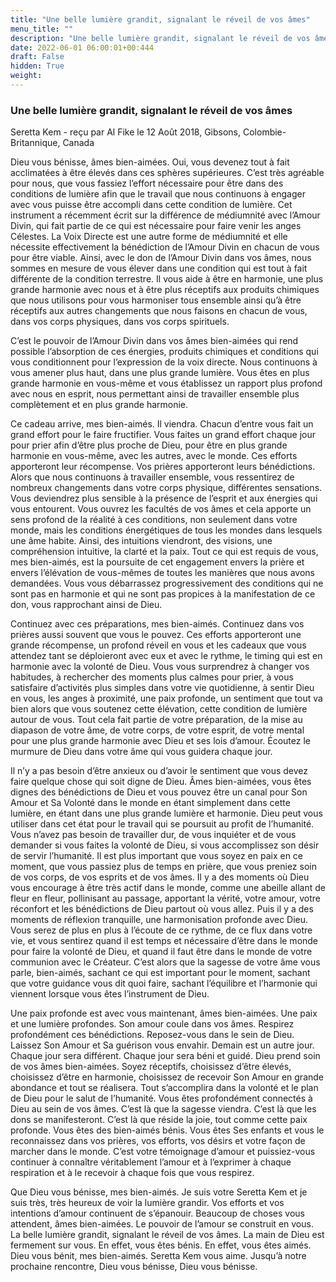 ```yaml
---
title: "Une belle lumière grandit, signalant le réveil de vos âmes"
menu_title: ""
description: "Une belle lumière grandit, signalant le réveil de vos âmes"
date: 2022-06-01 06:00:01+00:444
draft: False
hidden: True
weight:
---
```

### Une belle lumière grandit, signalant le réveil de vos âmes

Seretta Kem - reçu par Al Fike le 12 Août 2018, Gibsons, Colombie-Britannique, Canada

Dieu vous bénisse, âmes bien-aimées. Oui, vous devenez tout à fait acclimatées à être élevés dans ces sphères supérieures. C’est très agréable pour nous, que vous fassiez l’effort nécessaire pour être dans des conditions de lumière afin que le travail que nous continuons à engager avec vous puisse être accompli dans cette condition de lumière. Cet instrument a récemment écrit sur la différence de médiumnité avec l’Amour Divin, qui fait partie de ce qui est nécessaire pour faire venir les anges Célestes. La Voix Directe est une autre forme de médiumnité et elle nécessite effectivement la bénédiction de l’Amour Divin en chacun de vous pour être viable. Ainsi, avec le don de l’Amour Divin dans vos âmes, nous sommes en mesure de vous élever dans une condition qui est tout à fait différente de la condition terrestre. Il vous aide à être en harmonie, une plus grande harmonie avec nous et à être plus réceptifs aux produits chimiques que nous utilisons pour vous harmoniser tous ensemble ainsi qu’à être réceptifs aux autres changements que nous faisons en chacun de vous, dans vos corps physiques, dans vos corps spirituels.

C’est le pouvoir de l’Amour Divin dans vos âmes bien-aimées qui rend possible l’absorption de ces énergies, produits chimiques et conditions qui vous conditionnent pour l’expression de la voix directe. Nous continuons à vous amener plus haut, dans une plus grande lumière. Vous êtes en plus grande harmonie en vous-même et vous établissez un rapport plus profond avec nous en esprit, nous permettant ainsi de travailler ensemble plus complètement et en plus grande harmonie.

Ce cadeau arrive, mes bien-aimés. Il viendra. Chacun d’entre vous fait un grand effort pour le faire fructifier. Vous faites un grand effort chaque jour pour prier afin d’être plus proche de Dieu, pour être en plus grande harmonie en vous-même, avec les autres, avec le monde. Ces efforts apporteront leur récompense. Vos prières apporteront leurs bénédictions. Alors que nous continuons à travailler ensemble, vous ressentirez de nombreux changements dans votre corps physique, différentes sensations. Vous deviendrez plus sensible à la présence de l’esprit et aux énergies qui vous entourent. Vous ouvrez les facultés de vos âmes et cela apporte un sens profond de la réalité à ces conditions, non seulement dans votre monde, mais les conditions énergétiques de tous les mondes dans lesquels une âme habite. Ainsi, des intuitions viendront, des visions, une compréhension intuitive, la clarté et la paix. Tout ce qui est requis de vous, mes bien-aimés, est la poursuite de cet engagement envers la prière et envers l’élévation de vous-mêmes de toutes les manières que nous avons demandées. Vous vous débarrassez progressivement des conditions qui ne sont pas en harmonie et qui ne sont pas propices à la manifestation de ce don, vous rapprochant ainsi de Dieu.

Continuez avec ces préparations, mes bien-aimés. Continuez dans vos prières aussi souvent que vous le pouvez. Ces efforts apporteront une grande récompense, un profond réveil en vous et les cadeaux que vous attendez tant se déploieront avec eux et avec le rythme, le timing qui est en harmonie avec la volonté de Dieu. Vous vous surprendrez à changer vos habitudes, à rechercher des moments plus calmes pour prier, à vous satisfaire d’activités plus simples dans votre vie quotidienne, à sentir Dieu en vous, les anges à proximité, une paix profonde, un sentiment que tout va bien alors que vous soutenez cette élévation, cette condition de lumière autour de vous. Tout cela fait partie de votre préparation, de la mise au diapason de votre âme, de votre corps, de votre esprit, de votre mental pour une plus grande harmonie avec Dieu et ses lois d’amour. Écoutez le murmure de Dieu dans votre âme qui vous guidera chaque jour.

Il n’y a pas besoin d’être anxieux ou d’avoir le sentiment que vous devez faire quelque chose qui soit digne de Dieu. Âmes bien-aimées, vous êtes dignes des bénédictions de Dieu et vous pouvez être un canal pour Son Amour et Sa Volonté dans le monde en étant simplement dans cette lumière, en étant dans une plus grande lumière et harmonie. Dieu peut vous utiliser dans cet état pour le travail qui se poursuit au profit de l’humanité. Vous n’avez pas besoin de travailler dur, de vous inquiéter et de vous demander si vous faites la volonté de Dieu, si vous accomplissez son désir de servir l’humanité. Il est plus important que vous soyez en paix en ce moment, que vous passiez plus de temps en prière, que vous preniez soin de vos corps, de vos esprits et de vos âmes. Il y a des moments où Dieu vous encourage à être très actif dans le monde, comme une abeille allant de fleur en fleur, pollinisant au passage, apportant la vérité, votre amour, votre réconfort et les bénédictions de Dieu partout où vous allez. Puis il y a des moments de réflexion tranquille, une harmonisation profonde avec Dieu. Vous serez de plus en plus à l’écoute de ce rythme, de ce flux dans votre vie, et vous sentirez quand il est temps et nécessaire d’être dans le monde pour faire la volonté de Dieu, et quand il faut être dans le monde de votre communion avec le Créateur. C’est alors que la sagesse de votre âme vous parle, bien-aimés, sachant ce qui est important pour le moment, sachant que votre guidance vous dit quoi faire, sachant l’équilibre et l’harmonie qui viennent lorsque vous êtes l’instrument de Dieu.

Une paix profonde est avec vous maintenant, âmes bien-aimées. Une paix et une lumière profondes. Son amour coule dans vos âmes. Respirez profondément ces bénédictions. Reposez-vous dans le sein de Dieu. Laissez Son Amour et Sa guérison vous envahir. Demain est un autre jour. Chaque jour sera différent. Chaque jour sera béni et guidé. Dieu prend soin de vos âmes bien-aimées. Soyez réceptifs, choisissez d’être élevés, choisissez d’être en harmonie, choisissez de recevoir Son Amour en grande abondance et tout se réalisera. Tout s’accomplira dans la volonté et le plan de Dieu pour le salut de l’humanité. Vous êtes profondément connectés à Dieu au sein de vos âmes. C’est là que la sagesse viendra. C’est là que les dons se manifesteront. C’est là que réside la joie, tout comme cette paix profonde. Vous êtes des bien-aimés bénis. Vous êtes Ses enfants et vous le reconnaissez dans vos prières, vos efforts, vos désirs et votre façon de marcher dans le monde. C’est votre témoignage d’amour et puissiez-vous continuer à connaître véritablement l’amour et à l’exprimer à chaque respiration et à le recevoir à chaque fois que vous respirez.

Que Dieu vous bénisse, mes bien-aimés. Je suis votre Seretta Kem et je suis très, très heureux de voir la lumière grandir. Vos efforts et vos intentions d’amour continuent de s’épanouir. Beaucoup de choses vous attendent, âmes bien-aimées. Le pouvoir de l’amour se construit en vous. La belle lumière grandit, signalant le réveil de vos âmes. La main de Dieu est fermement sur vous. En effet, vous êtes bénis. En effet, vous êtes aimés. Dieu vous bénit, mes bien-aimés. Seretta Kem vous aime. Jusqu’à notre prochaine rencontre, Dieu vous bénisse, Dieu vous bénisse.





